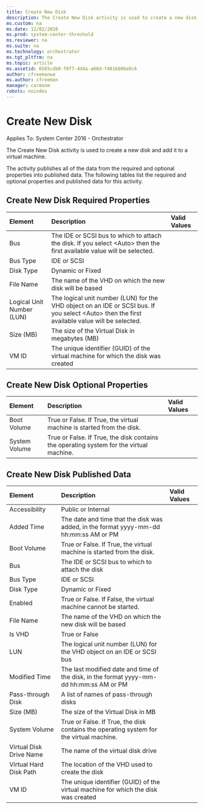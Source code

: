```yaml
---
title: Create New Disk
description: The Create New Disk activity is used to create a new disk and add it to a virtual machine.
ms.custom: na
ms.date: 12/02/2016
ms.prod: system-center-threshold
ms.reviewer: na
ms.suite: na
ms.technology: orchestrator
ms.tgt_pltfrm: na
ms.topic: article
ms.assetid: 6565cdb0-f0f7-4d4a-a08d-f4016806e0c6
author: cfreemanwa
ms.author: cfreeman
manager: carmonm
robots: noindex
---
```

Create New Disk
===============

Applies To: System Center 2016 - Orchestrator

The Create New Disk activity is used to create a new disk and add it to a virtual machine.

The activity publishes all of the data from the required and optional properties into published data. The following tables list the required and optional properties and published data for this activity.

Create New Disk Required Properties
-----------------------------------

| Element   | Description   | Valid Values |
|:---|:---|:---|
| Bus   | The IDE or SCSI bus to which to attach the disk. If you select &lt;Auto&gt; then the first available value will be selected.   |   |
| Bus Type   | IDE or SCSI   |   |
| Disk Type   | Dynamic or Fixed   |   |
| File Name   | The name of the VHD on which the new disk will be based   |   |
| Logical Unit Number (LUN) | The logical unit number (LUN) for the VHD object on an IDE or SCSI bus. If you select &lt;Auto&gt; then the first available value will be selected. |   |
| Size (MB)   | The size of the Virtual Disk in megabytes (MB)   |   |
| VM ID   | The unique identifier (GUID) of the virtual machine for which the disk was created   |   |

Create New Disk Optional Properties
-----------------------------------

| Element   | Description   | Valid Values |
|:---|:---|:---|
| Boot Volume   | True or False. If True, the virtual machine is started from the disk.   |   |
| System Volume | True or False. If True, the disk contains the operating system for the virtual machine. |   |

Create New Disk Published Data
------------------------------

| Element   | Description   | Valid Values |
|:---|:---|:---|
| Accessibility   | Public or Internal   |   |
| Added Time   | The date and time that the disk was added, in the format yyyy-mm-dd hh:mm:ss AM or PM   |   |
| Boot Volume   | True or False. If True, the virtual machine is started from the disk.   |   |
| Bus   | The IDE or SCSI bus to which to attach the disk   |   |
| Bus Type   | IDE or SCSI   |   |
| Disk Type   | Dynamic or Fixed   |   |
| Enabled   | True or False. If False, the virtual machine cannot be started.   |   |
| File Name   | The name of the VHD on which the new disk will be based   |   |
| Is VHD   | True or False   |   |
| LUN   | The logical unit number (LUN) for the VHD object on an IDE or SCSI bus   |   |
| Modified Time   | The last modified date and time of the disk, in the format yyyy-mm-dd hh:mm:ss AM or PM |   |
| Pass-through Disk   | A list of names of pass-through disks   |   |
| Size (MB)   | The size of the Virtual Disk in MB   |   |
| System Volume   | True or False. If True, the disk contains the operating system for the virtual machine. |   |
| Virtual Disk Drive Name | The name of the virtual disk drive   |   |
| Virtual Hard Disk Path  | The location of the VHD used to create the disk   |   |
| VM ID   | The unique identifier (GUID) of the virtual machine for which the disk was created   |   |
